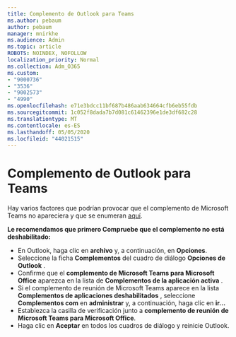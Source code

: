 ```yaml
---
title: Complemento de Outlook para Teams
ms.author: pebaum
author: pebaum
manager: mnirkhe
ms.audience: Admin
ms.topic: article
ROBOTS: NOINDEX, NOFOLLOW
localization_priority: Normal
ms.collection: Adm_O365
ms.custom:
- "9000736"
- "3536"
- "9002573"
- "4990"
ms.openlocfilehash: e71e3bdcc11bf687b486aab634664cfb6eb55fdb
ms.sourcegitcommit: 1c052f8dada7b7d081c61462396e1de3df682c28
ms.translationtype: MT
ms.contentlocale: es-ES
ms.lasthandoff: 05/05/2020
ms.locfileid: "44021515"
---
```

# <a name="teams-outlook-add-in"></a>Complemento de Outlook para Teams

Hay varios factores que podrían provocar que el complemento de Microsoft Teams no apareciera y que se enumeran [aquí](https://docs.microsoft.com/microsoftteams/teams-add-in-for-outlook#teams-meeting-add-in-in-outlook-for-windows-does-not-show).

**Le recomendamos que primero Compruebe que el complemento no está deshabilitado:**

- En Outlook, haga clic en **archivo** y, a continuación, en **Opciones**.
- Seleccione la ficha **Complementos** del cuadro de diálogo **Opciones de Outlook** .
- Confirme que el **complemento de Microsoft Teams para Microsoft Office** aparezca en la lista de **Complementos de la aplicación activa** .
- Si el complemento de reunión de Microsoft Teams aparece en la lista **Complementos de aplicaciones deshabilitados** , seleccione **Complementos com** en **administrar** y, a continuación, haga clic en **ir...**
- Establezca la casilla de verificación junto a **complemento de reunión de Microsoft Teams para Microsoft Office**.
- Haga clic en **Aceptar** en todos los cuadros de diálogo y reinicie Outlook.
